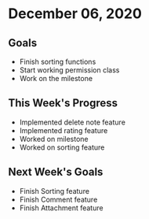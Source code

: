 # December 06, 2020

## Goals

* Finish sorting functions
* Start working permission class
* Work on the milestone

## This Week's Progress
* Implemented delete note feature
* Implemented rating feature
* Worked on milestone
* Worked on sorting feature
## Next Week's Goals
* Finish Sorting feature
* Finish Comment feature
* Finish Attachment feature